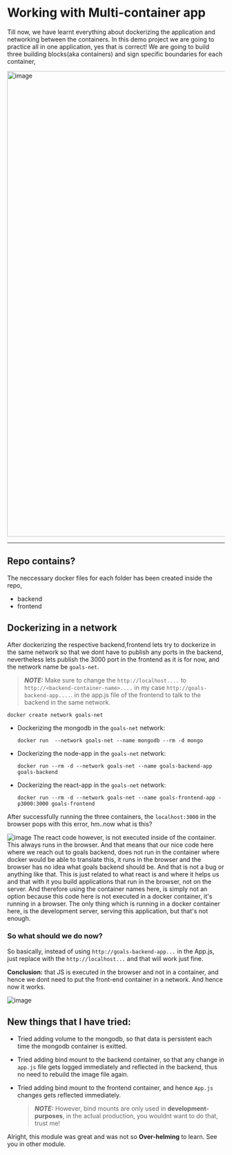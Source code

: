 # Working with Multi-container app

Till now, we have learnt everything about dockerizing the application and networking between the containers. In this demo project we are going to practice all in one application, yes that is correct! We are going to build three building blocks(aka containers) and sign specific boundaries for each container,

<img width="1075" alt="image" src="https://github.com/user-attachments/assets/5e05c401-7ade-42ae-84d2-27dbcf4ca18c">

---

## Repo contains?

The neccessary docker files for each folder has been created inside the repo,
- backend
- frontend

## Dockerizing in a network

After dockerizing the respective backend,frontend lets try to dockerize in the same network so that we dont have to publish any ports in the backend, nevertheless lets publish the 3000 port in the frontend as it is for now,
and the network name be  `goals-net`.

> **_NOTE:_**  Make sure to change the `http://localhost....` to `http://<backend-container-name>....` in my case `http://goals-backend-app....`. in the app.js file of the frontend to talk to the backend in the same network.

```
docker create network goals-net
```

- Dockerizing the mongodb in the `goals-net` network:
  ```
  docker run  --network goals-net --name mongodb --rm -d mongo
  ```
- Dockerizing the node-app in the `goals-net` network:
  ```
  docker run --rm -d --network goals-net --name goals-backend-app goals-backend
  ```
- Dockerizing the react-app in the `goals-net` network:
  ```
  docker run --rm -d --network goals-net --name goals-frontend-app -p3000:3000 goals-frontend
  ```

After successfully running the three containers, the `localhost:3000` in the browser pops with this error, hm..now what is this?

![image](https://github.com/user-attachments/assets/53ecc32f-9595-44a3-9984-b7a810a3d6a7) 
The react code however, is not executed inside of the container. This always runs in the browser. And that means that our nice code here where we reach out to goals backend, does not run in the container where docker would be able to translate this, it runs in the browser and the browser has no idea what goals backend should be. And that is not a bug or anything like that. This is just related to what react is and where it helps us and that with it you build applications that run in the browser, not on the server. And therefore using the container names here, is simply not an option because this code here is not executed in a docker container, it's running in a browser. The only thing which is running in a docker container here, is the development server, serving this application, but that's not enough.

### So what should we do now?

So basically, instead of using `http://goals-backend-app...` in the App.js, just replace with the  `http://localhost...` and that will work just fine. 

**Conclusion:**
that JS is executed in the browser and not in a container, and hence we dont need to put the front-end container in a network. And hence now it works.

![image](https://github.com/user-attachments/assets/bc981f60-948e-46ae-99dc-7f777324c877)

## New things that I have tried:

- Tried adding volume to the mongodb, so that data is persistent each time the mongodb container is exitted.
- Tried adding bind mount to the backend container, so that any change in `app.js` file gets logged immediately and reflected in the backend, thus no need to rebuild the image file again.
- Tried adding bind mount to the frontend container, and hence `App.js` changes gets reflected immediately.

  > **_NOTE:_** However, bind mounts are only used in **development-purposes**, in the actual production, you wouldnt want to do that, trust me!
  
Alright, this module was great and was not so **Over-helming** to learn. See you in other module.


